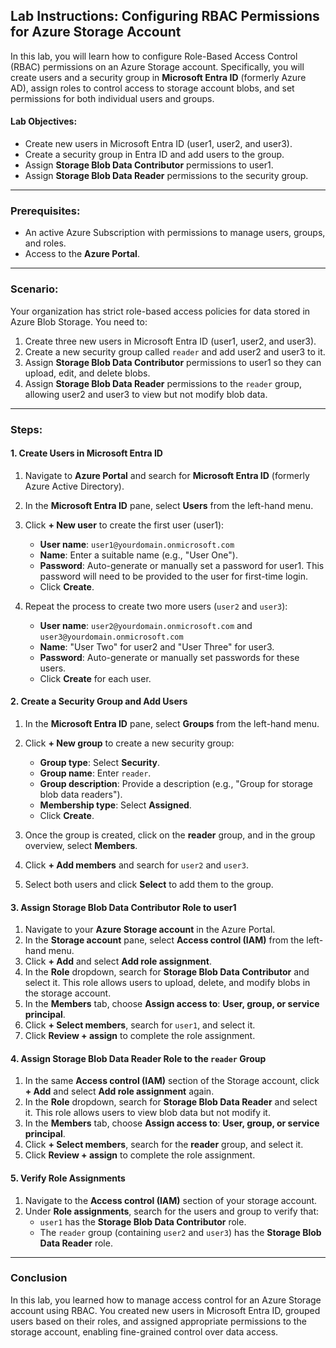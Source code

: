 ## Lab Instructions: Configuring RBAC Permissions for Azure Storage Account

In this lab, you will learn how to configure Role-Based Access Control (RBAC) permissions on an Azure Storage account. Specifically, you will create users and a security group in **Microsoft Entra ID** (formerly Azure AD), assign roles to control access to storage account blobs, and set permissions for both individual users and groups.

#### Lab Objectives:
- Create new users in Microsoft Entra ID (user1, user2, and user3).
- Create a security group in Entra ID and add users to the group.
- Assign **Storage Blob Data Contributor** permissions to user1.
- Assign **Storage Blob Data Reader** permissions to the security group.

---

### Prerequisites:
- An active Azure Subscription with permissions to manage users, groups, and roles.
- Access to the **Azure Portal**.

---

### Scenario:

Your organization has strict role-based access policies for data stored in Azure Blob Storage. You need to:
1. Create three new users in Microsoft Entra ID (user1, user2, and user3).
2. Create a new security group called `reader` and add user2 and user3 to it.
3. Assign **Storage Blob Data Contributor** permissions to user1 so they can upload, edit, and delete blobs.
4. Assign **Storage Blob Data Reader** permissions to the `reader` group, allowing user2 and user3 to view but not modify blob data.

---

### Steps:

#### 1. Create Users in Microsoft Entra ID

1. Navigate to **Azure Portal** and search for **Microsoft Entra ID** (formerly Azure Active Directory).
2. In the **Microsoft Entra ID** pane, select **Users** from the left-hand menu.
3. Click **+ New user** to create the first user (user1):
   - **User name**: `user1@yourdomain.onmicrosoft.com`
   - **Name**: Enter a suitable name (e.g., "User One").
   - **Password**: Auto-generate or manually set a password for user1. This password will need to be provided to the user for first-time login.
   - Click **Create**.

4. Repeat the process to create two more users (`user2` and `user3`):
   - **User name**: `user2@yourdomain.onmicrosoft.com` and `user3@yourdomain.onmicrosoft.com`
   - **Name**: "User Two" for user2 and "User Three" for user3.
   - **Password**: Auto-generate or manually set passwords for these users.
   - Click **Create** for each user.

#### 2. Create a Security Group and Add Users

1. In the **Microsoft Entra ID** pane, select **Groups** from the left-hand menu.
2. Click **+ New group** to create a new security group:
   - **Group type**: Select **Security**.
   - **Group name**: Enter `reader`.
   - **Group description**: Provide a description (e.g., "Group for storage blob data readers").
   - **Membership type**: Select **Assigned**.
   - Click **Create**.

3. Once the group is created, click on the **reader** group, and in the group overview, select **Members**.
4. Click **+ Add members** and search for `user2` and `user3`.
5. Select both users and click **Select** to add them to the group.

#### 3. Assign Storage Blob Data Contributor Role to user1

1. Navigate to your **Azure Storage account** in the Azure Portal.
2. In the **Storage account** pane, select **Access control (IAM)** from the left-hand menu.
3. Click **+ Add** and select **Add role assignment**.
4. In the **Role** dropdown, search for **Storage Blob Data Contributor** and select it. This role allows users to upload, delete, and modify blobs in the storage account.
5. In the **Members** tab, choose **Assign access to**: **User, group, or service principal**.
6. Click **+ Select members**, search for `user1`, and select it.
7. Click **Review + assign** to complete the role assignment.

#### 4. Assign Storage Blob Data Reader Role to the `reader` Group

1. In the same **Access control (IAM)** section of the Storage account, click **+ Add** and select **Add role assignment** again.
2. In the **Role** dropdown, search for **Storage Blob Data Reader** and select it. This role allows users to view blob data but not modify it.
3. In the **Members** tab, choose **Assign access to**: **User, group, or service principal**.
4. Click **+ Select members**, search for the **reader** group, and select it.
5. Click **Review + assign** to complete the role assignment.

#### 5. Verify Role Assignments

1. Navigate to the **Access control (IAM)** section of your storage account.
2. Under **Role assignments**, search for the users and group to verify that:
   - `user1` has the **Storage Blob Data Contributor** role.
   - The `reader` group (containing `user2` and `user3`) has the **Storage Blob Data Reader** role.

---

### Conclusion

In this lab, you learned how to manage access control for an Azure Storage account using RBAC. You created new users in Microsoft Entra ID, grouped users based on their roles, and assigned appropriate permissions to the storage account, enabling fine-grained control over data access.
